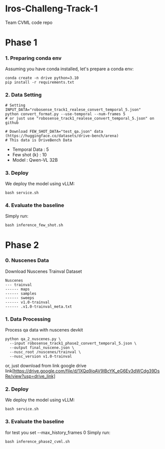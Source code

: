 # Iros-Challeng-Track-1
Team CVML code repo

# Phase 1
### 1. Preparing conda env
Assuming you have conda installed, let's prepare a conda env:
```
conda create -n drive python=3.10
pip install -r requirements.txt
```

### 2. Data Setting
```
# Setting INPUT_DATA="robosense_track1_realese_convert_temporal_5.json"
python convert_format.py --use-temporal --num-frames 5
# or just use "robosense_track1_realese_convert_temporal_5.json" on github

# Download FEW_SHOT_DATA="test_qa.json" data (https://huggingface.co/datasets/drive-bench/arena)
# This data is DriveBench Data
```
- Temporal Data : 5
- Few shot {k} : 10
- Model : Qwen-VL 32B

### 3. Deploy
We deploy the model using vLLM:
```
bash service.sh
```

### 4. Evaluate the baseline
Simply run:
```
bash inference_few_shot.sh
```

# Phase 2
### 0. Nuscenes Data
Download Nuscenes Trainval Dataset
```
Nuscenes
--- trainval
------ maps
------ samples
------ sweeps
------ v1.0-trainval
------ .v1.0-trainval_meta.txt
```

### 1. Data Processing
Process qa data with nuscenes devkit
```
python qa_2_nuscenes.py \
  --input robosense_track1_phase2_convert_temporal_5.json \
  --output final_nuscene.json \
  --nusc_root /nuscenes/trainval \
  --nusc_version v1.0-trainval
```

or, just download from link
google drive link[https://drive.google.com/file/d/1XQq9ioAV9lBcYK_eG6Ev3dWCdg39DsRe/view?usp=drive_link]

### 2. Deploy
We deploy the model using vLLM:
```
bash service.sh
```

### 3. Evaluate the baseline
for test you set --max_history_frames 0
Simply run:
```
bash inference_phase2_cvml.sh
```
